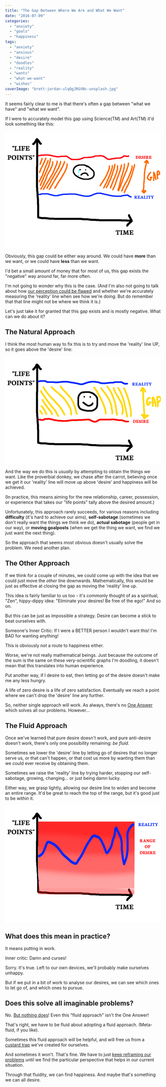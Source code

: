 ```yaml
---
title: "The Gap Between Where We Are and What We Want"
date: "2016-07-09"
categories: 
  - "anxiety"
  - "goals"
  - "happiness"
tags: 
  - "anxiety"
  - "anxious"
  - "desire"
  - "doodles"
  - "reality"
  - "wants"
  - "what-we-want"
  - "wishes"
coverImage: "brett-jordan-ulqQgJRGVNc-unsplash.jpg"
---
```


It seems fairly clear to me is that there's often a gap between "what we have" and "what we want".

If I were to accurately model this gap using Science(TM) and Art(TM) it'd look something like this:

![gap 1](images/gap-1.png)

<!--more-->

Obviously, this gap could be either way around. We could have **more** than we want, or we could have **less** than we want.

I'd bet a small amount of money that for most of us, this gap exists the "negative" way around far, far more often.

I'm not going to wonder why this is the case. (And I'm also not going to talk about how [our perception could be flawed](https://www.walkingoncustard.com/the-world-in-our-heads/) and whether we're accurately measuring the 'reality' line when see how we're doing. But do remember that that line might not be where we think it is.)

Let's just take it for granted that this gap exists and is mostly negative. What can we do about it?

## The Natural Approach

I think the most human way to fix this is to try and move the 'reality' line UP, so it goes above the 'desire' line:

![gap 2](images/gap-2.png)

And the way we do this is _usually_ by attempting to obtain the things we want. Like the proverbial donkey, we chase after the carrot, believing once we get it our 'reality' line will move up above 'desire' and happiness will be achieved.

(In practice, this means aiming for the new relationship, career, possession, or experience that takes our "life points" tally above the desired amount.)

Unfortunately, this approach rarely succeeds, for various reasons including **difficulty** (it's hard to achieve our aims), **self-sabotage** (sometimes we don't really want the things we think we do), **actual sabotage** (people get in our way), or **moving goalposts** (when we get the thing we want, we find we just want the next thing).

So the approach that seems most obvious doesn't usually solve the problem. We need another plan.

## The Other Approach

If we think for a couple of minutes, we could come up with the idea that we could just move the _other_ line downwards. Mathematically, this would be just as effective at closing the gap as moving the 'reality' line up.

This idea is fairly familiar to us too - it's commonly thought of as a spiritual, "Zen", hippy-dippy idea: "Eliminate your desires! Be free of the ego!" And so on.

But this can be just as impossible a strategy. Desire can become a stick to beat ourselves with.

Someone's Inner Critic: If I were a BETTER person I wouldn't want this! I'm BAD for wanting anything!

This is obviously not a route to happiness either.

Worse, we're not really mathematical beings. Just because the outcome of the sum is the same on these very-scientific graphs I'm doodling, it doesn't mean that this translates into human experience.

Put another way, if I desire to eat, then letting go of the desire doesn't make me any less hungry.

A life of zero desire is a life of zero satisfaction. Eventually we reach a point where we can't drop the 'desire' line any further.

So, neither single approach will work. As always, there's no [One Answer](https://www.walkingoncustard.com/the-one-answer/) which solves all our problems. However...

## The Fluid Approach

Once we've learned that pure desire doesn't work, and pure anti-desire doesn't work, there's only one possibility remaining: _be fluid_.

Sometimes we lower the 'desire' line by letting go of desires that no longer serve us, or that can't happen, or that cost us more by wanting them than we could ever receive by obtaining them.

Sometimes we raise the 'reality' line by trying harder, stopping our self-sabotage, growing, changing... or just being damn lucky.

Either way, we grasp lightly, allowing our desire line to widen and become an entire range. It'd be great to reach the top of the range, but it's good just to be within it.

![gap 3](images/gap-3.png)

## What does this mean in practice?

It means putting in work.

Inner critic: Damn and curses!

Sorry. It's true. Left to our own devices, we'll probably make ourselves unhappy.

But if we put in a bit of work to analyse our desires, we can see which ones to let go of, and which ones to pursue.

## Does this solve all imaginable problems?

No. [But nothing does](https://www.walkingoncustard.com/the-one-answer/)! Even this "fluid approach" isn't the One Answer!

That's right, we have to be fluid about adopting a fluid approach. (Meta-fluid, if you like).

Sometimes this fluid approach will be helpful, and will free us from a [custard trap](https://www.walkingoncustard.com/wow-totally-explained-anxiety-using-custard/) we've created for ourselves.

And sometimes it won't. That's fine. We have to just [keep reframing our problems](https://www.walkingoncustard.com/novelty-blindness-fresh-perspectives/) until we find the particular perspective that helps in our current situation.

Through that fluidity, we can find happiness. And maybe that's something we can all desire.

